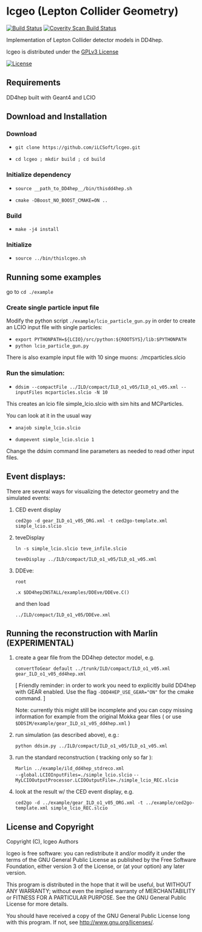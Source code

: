 # lcgeo (Lepton Collider Geometry)
[![Build Status](https://travis-ci.org/iLCSoft/lcgeo.svg?branch=master)](https://travis-ci.org/iLCSoft/lcgeo)
[![Coverity Scan Build Status](https://scan.coverity.com/projects/12359/badge.svg)](https://scan.coverity.com/projects/ilcsoft-lcgeo)

Implementation of Lepton Collider detector models in DD4hep.

lcgeo is distributed under the [GPLv3 License](http://www.gnu.org/licenses/gpl-3.0.en.html)

[![License](https://www.gnu.org/graphics/gplv3-127x51.png)](https://www.gnu.org/licenses/gpl-3.0.en.html)

## Requirements
DD4hep built with Geant4 and LCIO
## Download and Installation
### Download
  * `git clone https://github.com/iLCSoft/lcgeo.git`

  * `cd lcgeo ; mkdir build ; cd build`
### Initialize dependency
  
  * `source __path_to_DD4hep__/bin/thisdd4hep.sh`
  
  * `cmake -DBoost_NO_BOOST_CMAKE=ON ..`
### Build
  * `make -j4 install`
### Initialize
  * `source ../bin/thislcgeo.sh`

## Running some examples
go to `cd ./example`

### Create single particle input file
Modify the python script `./example/lcio_particle_gun.py` in order to create
an LCIO input file with single particles:
  * `export PYTHONPATH=${LCIO}/src/python:${ROOTSYS}/lib:$PYTHONPATH`
  * `python lcio_particle_gun.py`

There is also example input file with 10 singe muons: ./mcparticles.slcio

### Run the simulation:
   * `ddsim --compactFile ../ILD/compact/ILD_o1_v05/ILD_o1_v05.xml --inputFiles mcparticles.slcio -N 10`

This creates an lcio file simple_lcio.slcio with sim hits and MCParticles.

You can look at it in the usual way

   * `anajob simple_lcio.slcio`

   * `dumpevent simple_lcio.slcio 1`

Change the ddsim command line parameters as needed to read other input files.

## Event displays:

There are several ways for visualizing the detector geometry and the simulated events:

1) CED event display

   `ced2go -d gear_ILD_o1_v05_ORG.xml -t ced2go-template.xml simple_lcio.slcio`


2) teveDisplay

   `ln -s simple_lcio.slcio teve_infile.slcio`
   
   `teveDisplay ../ILD/compact/ILD_o1_v05/ILD_o1_v05.xml`


3) DDEve:

   `root`
   
   `.x $DD4hepINSTALL/examples/DDEve/DDEve.C()`
   
   and then load
  
   `../ILD/compact/ILD_o1_v05/DDEve.xml`

## Running the reconstruction with Marlin (EXPERIMENTAL)
 
 1) create a gear file from the DD4hep detector model, e.g.

    `convertToGear default ../trunk/ILD/compact/ILD_o1_v05.xml gear_ILD_o1_v05_dd4hep.xml`

    [ Friendly reminder: in order to work you need to explicitly build DD4hep with GEAR enabled. Use the flag `-DDD4HEP_USE_GEAR="ON"` for the cmake command. ]

    Note: currently this might still be incomplete and you can copy missing information for example from the original Mokka gear files ( or use `$DDSIM/example/gear_ILD_o1_v05_dd4hep.xml` )


 2) run simulation (as described above), e.g.:

    `python ddsim.py ../ILD/compact/ILD_o1_v05/ILD_o1_v05.xml`



 3) run the standard reconstruction ( tracking only so far ):

    `Marlin ../example/ild_dd4hep_stdreco.xml`  
    `--global.LCIOInputFiles=./simple_lcio.slcio`
    `--MyLCIOOutputProcessor.LCIOOutputFile=./simple_lcio_REC.slcio`

 4) look at the result w/ the CED event display, e.g.
 
    `ced2go -d ../example/gear_ILD_o1_v05_ORG.xml -t ../example/ced2go-template.xml simple_lcio_REC.slcio`

## License and Copyright
Copyright (C), lcgeo Authors

lcgeo is free software: you can redistribute it and/or modify it under the terms of the GNU General Public License as published by the Free Software Foundation, either version 3 of the License, or (at your option) any later version.

This program is distributed in the hope that it will be useful, but WITHOUT ANY WARRANTY; without even the implied warranty of MERCHANTABILITY or FITNESS FOR A PARTICULAR PURPOSE.  See the GNU General Public License for more details.

You should have received a copy of the GNU General Public License long with this program.  If not, see <http://www.gnu.org/licenses/>.
